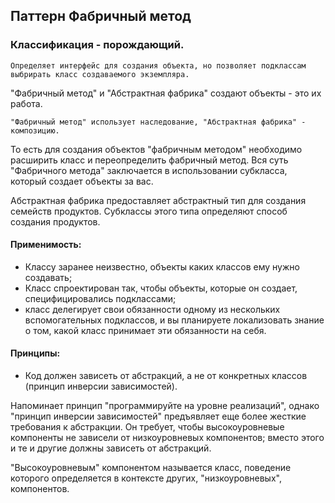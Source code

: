 ## Паттерн Фабричный метод
### Классификация - порождающий.

```
Определяет интерфейс для создания объекта, но позволяет подклассам выбрирать класс создаваемого экземпляра.
```

"Фабричный метод" и "Абстрактная фабрика" создают объекты - это их работа.

``
"Фабричный метод" использует наследование, "Абстрактная фабрика" - композицию.
``

То есть для создания объектов "фабричным методом" необходимо расширить класс и переопределить фабричный метод. Вся суть
"Фабричного метода" заключается в использовании субкласса, который создает объекты за вас.

Абстрактная фабрика предоставляет абстрактный тип для создания семейств продуктов. Субклассы этого типа определяют
способ создания продуктов.


#### Применимость:
- Классу заранее неизвестно, объекты каких классов ему нужно создавать;
- Класс спроектирован так, чтобы объекты, которые он создает, специфицировались подклассами;
- класс делегирует свои обязанности одному из нескольких вспомогательных подклассов, и вы планируете локализовать
знание о том, какой класс принимает эти обязанности на себя.


#### Принципы:
- Код должен зависеть от абстракций, а не от конкретных классов (принцип инверсии зависимостей).

Напоминает принцип "программируйте на уровне реализаций", однако "принцип инверсии зависимостей" предъявляет еще более
жесткие требования к абстракции. Он требует, чтобы высокоуровневые компоненты не зависели от низкоуровневых компонентов;
вместо этого и те и другие должны зависеть от абстракций.

"Высокоуровневым" компонентом называется класс, поведение которого определяется в контексте других, "низкоуровневых",
компонентов.